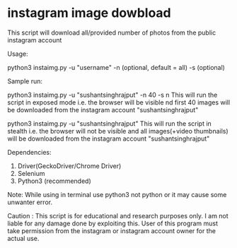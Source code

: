 # instagram image dowbload
This script will download all/provided number of photos from the public instagram account

Usage:

python3 instaimg.py -u "username" -n <number of photos to be saved>(optional, default = all) -s <y or n> (optional)

Sample run:

python3 instaimg.py -u "sushantsinghrajput" -n 40 -s n 
This will run the script in exposed mode i.e. the browser will be visible nd first 40 images will be downloaded from the instagram account "sushantsinghrajput"

python3 instaimg.py -u "sushantsinghrajput"
This will run the script in  stealth i.e. the browser will not be visible and all images(+video thumbnails) will be downloaded from the instagram account "sushantsinghrajput"

Dependencies:
1) Driver(GeckoDriver/Chrome Driver)
2) Selenium
3) Python3 (recommended)

Note: While using in terminal use python3 not python or it may cause some unwanter error.



Caution : This script is for educational and research purposes only. I am not liable for any damage done by exploiting this. User of this program must take permission from the instagram or instagram account owner for the actual use.
